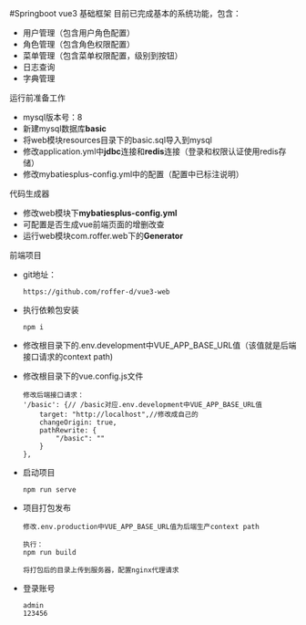 #Springboot vue3 基础框架
目前已完成基本的系统功能，包含：  

* 用户管理（包含用户角色配置）  
* 角色管理（包含角色权限配置）  
* 菜单管理（包含菜单权限配置，级别到按钮）  
* 日志查询  
* 字典管理

运行前准备工作 
* mysql版本号：8
* 新建mysql数据库**basic**   
* 将web模块resources目录下的basic.sql导入到mysql
* 修改application.yml中**jdbc**连接和**redis**连接（登录和权限认证使用redis存储）
* 修改mybatiesplus-config.yml中的配置（配置中已标注说明）

代码生成器
* 修改web模块下**mybatiesplus-config.yml**  
* 可配置是否生成vue前端页面的增删改查
* 运行web模块com.roffer.web下的**Generator**

前端项目
* git地址：
    ```
    https://github.com/roffer-d/vue3-web
    ```
* 执行依赖包安装
    ```
    npm i
    ```
* 修改根目录下的.env.development中VUE_APP_BASE_URL值（该值就是后端接口请求的context path)
* 修改根目录下的vue.config.js文件
    ```
    修改后端接口请求：
    '/basic': {// /basic对应.env.development中VUE_APP_BASE_URL值
        target: "http://localhost",//修改成自己的
        changeOrigin: true,
        pathRewrite: {
            "/basic": ""
        }
    },
    ```
* 启动项目
    ```
    npm run serve
    ```
* 项目打包发布
    ```
    修改.env.production中VUE_APP_BASE_URL值为后端生产context path
    
    执行：
    npm run build
  
    将打包后的目录上传到服务器，配置nginx代理请求
    ```
  
* 登录账号
    ```
    admin
    123456
    ```